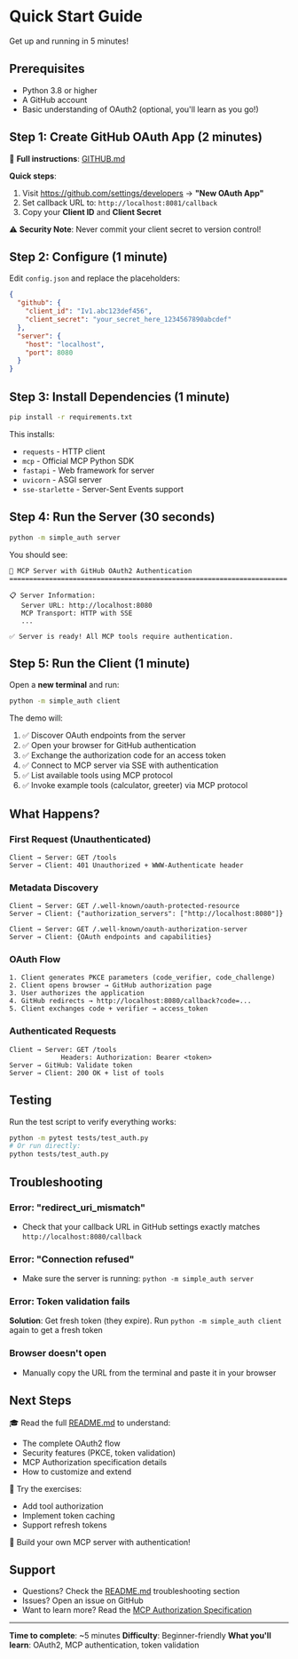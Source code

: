 # Quick Start Guide

Get up and running in 5 minutes!

## Prerequisites

- Python 3.8 or higher
- A GitHub account
- Basic understanding of OAuth2 (optional, you'll learn as you go!)

## Step 1: Create GitHub OAuth App (2 minutes)

📖 **Full instructions**: [GITHUB.md](GITHUB.md)

**Quick steps**:
1. Visit https://github.com/settings/developers → **"New OAuth App"**
2. Set callback URL to: `http://localhost:8081/callback`
3. Copy your **Client ID** and **Client Secret**

⚠️ **Security Note**: Never commit your client secret to version control!

## Step 2: Configure (1 minute)

Edit `config.json` and replace the placeholders:

```json
{
  "github": {
    "client_id": "Iv1.abc123def456",
    "client_secret": "your_secret_here_1234567890abcdef"
  },
  "server": {
    "host": "localhost",
    "port": 8080
  }
}
```

## Step 3: Install Dependencies (1 minute)

```bash
pip install -r requirements.txt
```

This installs:
- `requests` - HTTP client
- `mcp` - Official MCP Python SDK
- `fastapi` - Web framework for server
- `uvicorn` - ASGI server
- `sse-starlette` - Server-Sent Events support

## Step 4: Run the Server (30 seconds)

```bash
python -m simple_auth server
```

You should see:
```
🔐 MCP Server with GitHub OAuth2 Authentication
======================================================================

📋 Server Information:
   Server URL: http://localhost:8080
   MCP Transport: HTTP with SSE
   ...

✅ Server is ready! All MCP tools require authentication.
```

## Step 5: Run the Client (1 minute)

Open a **new terminal** and run:

```bash
python -m simple_auth client
```

The demo will:

1. ✅ Discover OAuth endpoints from the server
2. ✅ Open your browser for GitHub authentication
3. ✅ Exchange the authorization code for an access token
4. ✅ Connect to MCP server via SSE with authentication
5. ✅ List available tools using MCP protocol
6. ✅ Invoke example tools (calculator, greeter) via MCP protocol

## What Happens?

### First Request (Unauthenticated)
```
Client → Server: GET /tools
Server → Client: 401 Unauthorized + WWW-Authenticate header
```

### Metadata Discovery
```
Client → Server: GET /.well-known/oauth-protected-resource
Server → Client: {"authorization_servers": ["http://localhost:8080"]}

Client → Server: GET /.well-known/oauth-authorization-server
Server → Client: {OAuth endpoints and capabilities}
```

### OAuth Flow
```
1. Client generates PKCE parameters (code_verifier, code_challenge)
2. Client opens browser → GitHub authorization page
3. User authorizes the application
4. GitHub redirects → http://localhost:8080/callback?code=...
5. Client exchanges code + verifier → access_token
```

### Authenticated Requests
```
Client → Server: GET /tools
             Headers: Authorization: Bearer <token>
Server → GitHub: Validate token
Server → Client: 200 OK + list of tools
```

## Testing

Run the test script to verify everything works:

```bash
python -m pytest tests/test_auth.py
# Or run directly:
python tests/test_auth.py
```

## Troubleshooting

### Error: "redirect_uri_mismatch"
- Check that your callback URL in GitHub settings exactly matches `http://localhost:8080/callback`

### Error: "Connection refused"
- Make sure the server is running: `python -m simple_auth server`

### Error: Token validation fails
**Solution**: Get fresh token (they expire). Run `python -m simple_auth client` again to get a fresh token

### Browser doesn't open
- Manually copy the URL from the terminal and paste it in your browser

## Next Steps

🎓 Read the full [README.md](README.md) to understand:
- The complete OAuth2 flow
- Security features (PKCE, token validation)
- MCP Authorization specification details
- How to customize and extend

🔧 Try the exercises:
- Add tool authorization
- Implement token caching
- Support refresh tokens

🚀 Build your own MCP server with authentication!

## Support

- Questions? Check the [README.md](README.md) troubleshooting section
- Issues? Open an issue on GitHub
- Want to learn more? Read the [MCP Authorization Specification](https://modelcontextprotocol.io/specification/2025-06-18/basic/authorization)

---

**Time to complete**: ~5 minutes
**Difficulty**: Beginner-friendly
**What you'll learn**: OAuth2, MCP authentication, token validation
